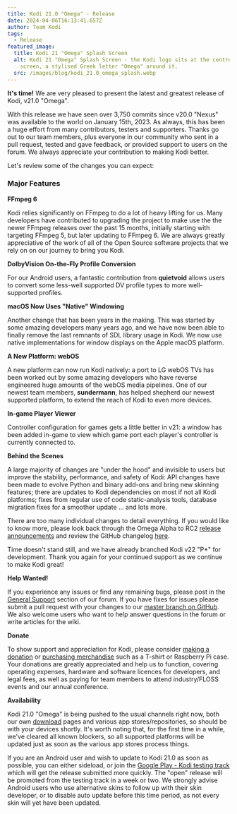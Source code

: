 ```yaml
---
title: Kodi 21.0 "Omega" - Release
date: 2024-04-06T16:13:41.657Z
author: Team Kodi
tags:
  - Release
featured_image:
  title: Kodi 21 "Omega" Splash Screen
  alt: Kodi 21 "Omega" Splash Screen - the Kodi logo sits at the centre of a black
    screen, a stylised Greek letter "Omega" around it.
  src: /images/blog/kodi_21.0_omega_splash.webp
---
```

**It's time!** We are very pleased to present the latest and greatest release of Kodi, v21.0 "Omega".

With this release we have seen over 3,750 commits since v20.0 "Nexus" was available to the world on January 15th, 2023. As always, this has been a huge effort from many contributors, testers and supporters. Thanks go out to our team members, plus everyone in our community who sent in a pull request, tested and gave feedback, or provided support to users on the forum. We always appreciate your contribution to making Kodi better.

Let's review some of the changes you can expect:

### Major Features

**FFmpeg 6**

Kodi relies significantly on FFmpeg to do a lot of heavy lifting for us. Many developers have contributed to upgrading the project to make use the the newer FFmpeg releases over the past 15 months, initially starting with targeting FFmpeg 5, but later updating to FFmpeg 6. We are always greatly appreciative of the work of all of the Open Source software projects that we rely on on our journey to bring you Kodi.

**DolbyVision On-the-Fly Profile Conversion**

For our Android users, a fantastic contribution from **quietvoid** allows users to convert some less-well supported DV profile types to more well-supported profiles.

**macOS Now Uses "Native" Windowing**

Another change that has been years in the making. This was started by some amazing developers many years ago, and we have now been able to finally remove the last remnants of SDL library usage in Kodi. We now use native implementations for window displays on the Apple macOS platform.

**A New Platform: webOS** 

A new platform can now run Kodi natively: a port to LG webOS TVs has been worked out by some amazing developers who have reverse engineered huge amounts of the webOS media pipelines. One of our newest team members, **sundermann**, has helped shepherd our newest supported platform, to extend the reach of Kodi to even more devices.

**In-game Player Viewer**

Controller configuration for games gets a little better in v21: a window has been added in-game to view which game port each player's controller is currently connected to.

**Behind the Scenes**

A large majority of changes are "under the hood" and invisible to users but improve the stability, performance, and safety of Kodi: API changes have been made to evolve Python and binary add-ons and bring new skinning features; there are updates to Kodi dependencies on most if not all Kodi platforms; fixes from regular use of code static-analysis tools, database migration fixes for a smoother update ... and lots more.

There are too many individual changes to detail everything. If you would like to know more, please look back through the Omega Alpha to RC2 [release announcements](https://kodi.tv/blog/tag/release) and review the GitHub changelog [here](https://github.com/xbmc/xbmc/compare/20.0-Nexus...21.0-Omega).

Time doesn't stand still, and we have already branched Kodi v22 "P*" for development. Thank you again for your continued support as we continue to make Kodi great!

**Help Wanted!**

If you experience any issues or find any remaining bugs, please post in the [General Support](https://forum.kodi.tv/forumdisplay.php?fid=111) section of our forum. If you have fixes for issues please submit a pull request with your changes to our [master branch on GitHub](https://github.com/xbmc/xbmc). We also welcome users who want to help answer questions in the forum or write articles for the wiki.

**Donate**

To show support and appreciation for Kodi, please consider [making a donation](https://kodi.tv/contribute/donate) or [purchasing merchandise](https://kodi.tv/store) such as a T-shirt or Raspberry Pi case. Your donations are greatly appreciated and help us to function, covering operating expenses, hardware and software licences for developers, and legal fees, as well as paying for team members to attend industry/FLOSS events and our annual conference.

**Availability**

Kodi 21.0 "Omega" is being pushed to the usual channels right now, both our own [download](https://kodi.tv/download) pages and various app stores/repositories, so should be with your devices shortly. It's worth noting that, for the first time in a while, we've cleared all known blockers, so all supported platforms will be updated just as soon as the various app stores process things.

If you are an Android user and wish to update to Kodi 21.0 as soon as possible, you can either sideload, or join the [Google Play - Kodi testing track](https://play.google.com/apps/testing/org.xbmc.kodi) which will get the release submitted more quickly. The "open" release will be promoted from the testing track in a week or two. We strongly advise Android users who use alternative skins to follow up with their skin developer, or to disable auto update before this time period, as not every skin will yet have been updated.